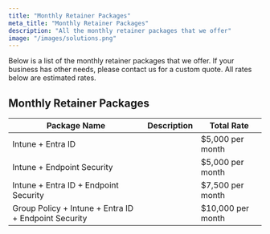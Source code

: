 ```yaml
---
title: "Monthly Retainer Packages"
meta_title: "Monthly Retainer Packages"
description: "All the monthly retainer packages that we offer"
image: "/images/solutions.png"
---
```


Below is a list of the monthly retainer packages that we offer. If your business has other needs, please contact us for a custom quote. All rates below are estimated rates.

## Monthly Retainer Packages

| Package Name                                                | Description                            | Total Rate                  |
|-------------------------------------------------------------|----------------------------------------|-----------------------------|
| Intune + Entra ID                                           |                                        | $5,000 per month            |
| Intune + Endpoint Security                                  |                                        | $5,000 per month            |
| Intune + Entra ID + Endpoint Security                       |                                        | $7,500 per month            |
| Group Policy + Intune + Entra ID + Endpoint Security        |                                        | $10,000 per month           |